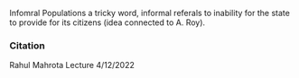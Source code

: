 Infomral Populations a tricky word, informal referals to inability for the state to provide for its citizens (idea connected to A. Roy). 

### Citation 

Rahul Mahrota Lecture 4/12/2022
